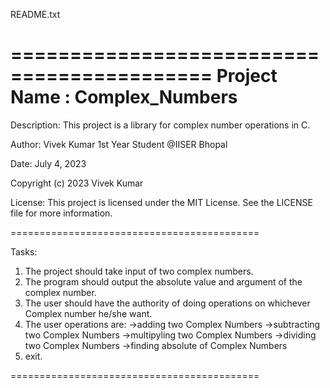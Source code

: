 README.txt

===========================================
Project Name : Complex_Numbers
===========================================

Description:
This project is a library for complex number operations in C.

Author:
Vivek Kumar
1st Year Student @IISER Bhopal

Date:
July 4, 2023

Copyright (c) 2023 Vivek Kumar 

License:
This project is licensed under the MIT License. See the LICENSE file for more information.

===========================================

Tasks:
1. The project should take input of two complex numbers.
2. The program should output the absolute value and argument of the complex number.
2. The user should have the authority of doing operations on whichever Complex number he/she want.
3. The user operations are:
    ->adding two Complex Numbers
    ->subtracting two Complex Numbers
    ->multipyling two Complex Numbers
    ->dividing two Complex Numbers
    ->finding absolute of Complex Numbers
4. exit.

===========================================
